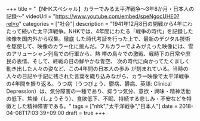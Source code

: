 +++
title =  "【NHKスペシャル】カラーでみる太平洋戦争～3年8か月・日本人の記録～"
videoUrl = "https://www.youtube.com/embed/speNgocUHE0?rel=o"
categories = ["社会"]
description = "1941年12月8日の開戦から4年にわたって続いた太平洋戦争。NHKでは、4年間にわたる「戦争の時代」を記録した映像を国内外から収集。徹底 した時代考証を行った上で、最新のデジタル技術を駆使して、映像のカラー化に挑んだ。フルカラーでよみがえった映像には、雪のアリューシャン列島での行軍から、熱 帯の島々での激戦、戦時下の日常や庶民の表情、そして、終戦の日の鮮やかな青空、 次の時代に向かってたくましく動き出した人々の姿など、この4年間の日本人の歩み が刻まれている。当時の人々の日記や手記に残された言葉を織り込みながら、カラー映像で太平洋戦争 の4年間を振り返る。うつ病（うつびょう、鬱病、欝病、英語: Clinical Depression）は、気分障害の一種であり、抑うつ気分、意欲・興味・精神活動の低下、焦燥（しょうそう）、食欲低下、不眠、持続する悲しみ・不安などを特徴とした精神障害である。"
tags = ["nhk","太平洋戦争","日本人"]
date = 2018-04-08T17:03:39+09:00
draft = true
+++

